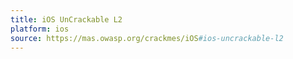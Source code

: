 ```yaml
---
title: iOS UnCrackable L2
platform: ios
source: https://mas.owasp.org/crackmes/iOS#ios-uncrackable-l2
---
```

